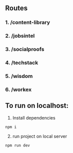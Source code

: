 ## Routes

### 1. /content-library
### 2. /jobsintel
### 3. /socialproofs
### 4. /techstack
### 5. /wisdom
### 6. /workex


## To run on localhost: 
1. Install dependencies
```
npm i
```
2. run project on local server 
```
npm run dev
```
